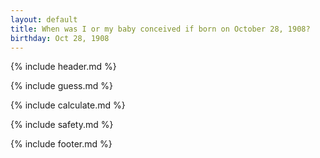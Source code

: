 ```yaml
---
layout: default
title: When was I or my baby conceived if born on October 28, 1908?
birthday: Oct 28, 1908
---
```


{% include header.md %}

{% include guess.md %}

{% include calculate.md %}

{% include safety.md %}

{% include footer.md %}



